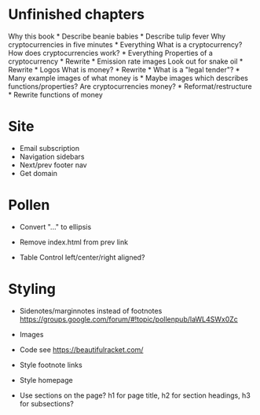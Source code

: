 # Unfinished chapters

Why this book
    * Describe beanie babies
    * Describe tulip fever
Why cryptocurrencies in five minutes
    * Everything
What is a cryptocurrency?
  How does cryptocurrencies work?
    * Everything
  Properties of a cryptocurrency
    * Rewrite
    * Emission rate images
  Look out for snake oil
    * Rewrite
    * Logos
  What is money?
    * Rewrite
    * What is a "legal tender"?
    * Many example images of what money is
    * Maybe images which describes functions/properties?
  Are cryptocurrencies money?
    * Reformat/restructure
    * Rewrite functions of money

# Site

* Email subscription
* Navigation sidebars
* Next/prev footer nav
* Get domain

# Pollen

* Convert "..." to ellipsis

* Remove index.html from prev link
* Table
    Control left/center/right aligned?

# Styling

* Sidenotes/marginnotes instead of footnotes
  https://groups.google.com/forum/#!topic/pollenpub/laWL4SWx0Zc

* Images

* Code
  see https://beautifulracket.com/
* Style footnote links
* Style homepage
* Use sections on the page? h1 for page title, h2 for section headings, h3 for subsections?

